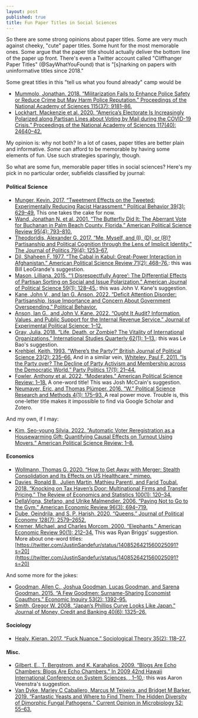 ```yaml
---
layout: post
published: true
title: Fun Paper Titles in Social Sciences
---
```


So there are some strong opinions about paper titles. Some are very much against cheeky, "cute" paper titles. Some hunt for the most memorable ones. Some argue that the paper title should actually deliver the bottom line of the paper up front. There's even a Twitter account called "Cliffhanger Paper Titles" (@SayWhatYouFound) that is "[s]narking on papers with uninformative titles since 2018." 

Some great titles in this "tell us what you found already" camp would be
- [Mummolo, Jonathan. 2018. “Militarization Fails to Enhance Police Safety or Reduce Crime but May Harm Police Reputation.” Proceedings of the National Academy of Sciences 115(37): 9181–86.](https://www.pnas.org/doi/10.1073/pnas.1805161115)
- [Lockhart, Mackenzie et al. 2020. “America’s Electorate Is Increasingly Polarized along Partisan Lines about Voting by Mail during the COVID-19 Crisis.” Proceedings of the National Academy of Sciences 117(40): 24640–42.](https://www.pnas.org/content/117/40/24640)

My opinion is: why not both? In a lot of cases, paper titles are better plain and informative. *Some* can afford to be memorable by having some elements of fun. Use such strategies sparingly, though.

So what are some fun, memorable paper titles in social sciences? Here's my pick in no particular order, subfields classified by journal:

#### Political Science

- [Munger, Kevin. 2017. “Tweetment Effects on the Tweeted: Experimentally Reducing Racist Harassment.” Political Behavior 39(3): 629–49.](https://doi.org/10.1007/s11109-016-9373-5) This one takes the cake for now.
- [Wand, Jonathan N. et al. 2001. “The Butterfly Did It: The Aberrant Vote for Buchanan in Palm Beach County, Florida.” American Political Science Review 95(4): 793–810.](https://doi.org/10.1017/S000305540040002X)
- [Theodoridis, Alexander G. 2017. “Me, Myself, and (I), (D), or (R)? Partisanship and Political Cognition through the Lens of Implicit Identity.” The Journal of Politics 79(4): 1253–67.](https://doi.org/10.1086/692738)
- [Dil, Shaheen F. 1977. “The Cabal in Kabul: Great-Power Interaction in Afghanistan.” American Political Science Review 71(2): 468–76.](https://doi.org/10.2307/1978342): this was Bill LeoGrande's suggestion.
- [Mason, Lilliana. 2015. “‘I Disrespectfully Agree’: The Differential Effects of Partisan Sorting on Social and Issue Polarization.” American Journal of Political Science 59(1): 128–45.](https://doi.org/10.1111/ajps.12089): this was John V. Kane's suggestion.
- [Kane, John V., and Ian G. Anson. 2022. “Deficit Attention Disorder: Partisanship, Issue Importance and Concern About Government Overspending.” Political Behavior.](https://doi.org/10.1007/s11109-022-09783-5)
- [Anson, Ian G., and John V. Kane. 2022. “Ought It Audit? Information, Values, and Public Support for the Internal Revenue Service.” Journal of Experimental Political Science: 1–12.](https://doi.org/10.1017/XPS.2022.26)
- [Gray, Julia. 2018. “Life, Death, or Zombie? The Vitality of International Organizations.” International Studies Quarterly 62(1): 1–13.](https://doi.org/10.1093/isq/sqx086): this was Le Bao's suggestion.
- [Krehbiel, Keith. 1993. “Where’s the Party?” British Journal of Political Science 23(2): 235–66.](https://doi.org/10.1017/S0007123400009741) And in a similar vein, [Whiteley, Paul F. 2011. “Is the Party over? The Decline of Party Activism and Membership across the Democratic World.” Party Politics 17(1): 21–44.](https://doi.org/10.1177/1354068810365505)
- [Fowler, Anthony et al. 2022. “Moderates.” American Political Science Review: 1–18.](https://doi.org/10.1017/S0003055422000818) A one-word title! This was Josh McCrain's suggestion.
- [Neumayer, Eric, and Thomas Plümper. 2016. “W.” Political Science Research and Methods 4(1): 175–93.
](https://doi.org/10.1017/psrm.2014.40) A real power move. Trouble is, this one-letter title makes it impossible to find via Google Scholar and Zotero. 

And my own, if I may:
- [Kim, Seo-young Silvia. 2022. “Automatic Voter Reregistration as a Housewarming Gift: Quantifying Causal Effects on Turnout Using Movers.” American Political Science Review: 1–8.](https://doi.org/10.1017/S0003055422000983)

#### Economics

- [Wollmann, Thomas G. 2020. “How to Get Away with Merger: Stealth Consolidation and Its Effects on US Healthcare.” mimeo.](https://www.nber.org/papers/w27274)
- [Davies, Ronald B., Julien Martin, Mathieu Parenti, and Farid Toubal. 2018. “Knocking on Tax Haven’s Door: Multinational Firms and Transfer Pricing.” The Review of Economics and Statistics 100(1): 120–34.](https://doi.org/10.1162/REST_a_00673)
- [DellaVigna, Stefano, and Ulrike Malmendier. 2006. “Paying Not to Go to the Gym.” American Economic Review 96(3): 694–719.](https://www.aeaweb.org/articles?id=10.1257/aer.96.3.694)
- [Dube, Oeindrila, and S. P. Harish. 2020. “Queens.” Journal of Political Economy 128(7): 2579–2652.](https://doi.org/10.1086/707011)
- [Kremer, Michael, and Charles Morcom. 2000. “Elephants.” American Economic Review 90(1): 212–34.](https://www.aeaweb.org/articles?id=10.1257/aer.90.1.212) This was Ryan Briggs' suggestion. More about one-word titles: [https://twitter.com/JustinSandefur/status/1408526421560025091?s=20](https://twitter.com/JustinSandefur/status/1408526421560025091?s=20)

And some more for the jokes:
- [Goodman, Allen C., Joshua Goodman, Lucas Goodman, and Sarena Goodman. 2015. “A Few Goodmen: Surname-Sharing Economist Coauthors.” Economic Inquiry 53(2): 1392–95.](https://onlinelibrary.wiley.com/doi/abs/10.1111/ecin.12167)
- [Smith, Gregor W. 2008. “Japan’s Phillips Curve Looks Like Japan.” Journal of Money, Credit and Banking 40(6): 1325–26.](https://onlinelibrary.wiley.com/doi/abs/10.1111/j.1538-4616.2008.00160.x)

#### Sociology

- [Healy, Kieran. 2017. “Fuck Nuance.” Sociological Theory 35(2): 118–27.](https://doi.org/10.1177/0735275117709046) 

#### Misc. 

- [Gilbert, E., T. Bergstrom, and K. Karahalios. 2009. “Blogs Are Echo Chambers: Blogs Are Echo Chambers.” In 2009 42nd Hawaii International Conference on System Sciences, , 1–10.](https://doi.org/10.1109/HICSS.2009.91): this was Aaron Veenstra's suggestion.
- [Van Dyke, Marley C Caballero, Marcus M Teixeira, and Bridget M Barker. 2019. “Fantastic Yeasts and Where to Find Them: The Hidden Diversity of Dimorphic Fungal Pathogens.” Current Opinion in Microbiology 52: 55–63.](https://www.sciencedirect.com/science/article/pii/S136952741930013X)

